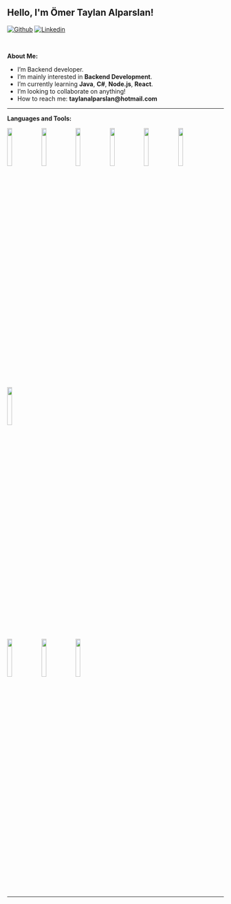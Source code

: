 
## Hello, I'm Ömer Taylan Alparslan!



[![Github](https://img.shields.io/badge/-Github-000?style=flat&logo=Github&logoColor=white)](https://github.com/taylan32 )
[![Linkedin](https://img.shields.io/badge/-LinkedIn-blue?style=flat&logo=Linkedin&logoColor=white)](https://www.linkedin.com/in/%C3%B6mer-taylan-alparslan-984546201/1/)

&nbsp;

**About Me:**


- I’m Backend developer.
- I’m mainly interested in __Backend Development__.
- I’m currently learning __Java__, __C#__, __Node.js__, __React__.
- I’m looking to collaborate on anything!
- How to reach me: __taylanalparslan@hotmail.com__

---

**Languages and Tools:**

<p>
  <code><img width="15%" src="https://www.vectorlogo.zone/logos/java/java-horizontal.svg" ></code>
  <code><img width=15%" src="https://www.vectorlogo.zone/logos/dotnet/dotnet-horizontal.svg"></code>
   <code><img width="15%" src="https://www.vectorlogo.zone/logos/w3_html5/w3_html5-ar21.svg"></code>
  <code><img width="15%" src="https://www.vectorlogo.zone/logos/w3_css/w3_css-ar21.svg"></code>
  <code><img height="15%" src="https://www.vectorlogo.zone/logos/sass-lang/sass-lang-ar21.svg"></code>
  <code><img width="15%" src="https://www.vectorlogo.zone/logos/javascript/javascript-ar21.svg"></code>
<br/>
  <br />
   <code><img width="15%"  src="https://www.vectorlogo.zone/logos/reactjs/reactjs-ar21.svg"></code>
  
 <br />
    <code><img width="15%" src="https://www.vectorlogo.zone/logos/nodejs/nodejs-ar21.svg"></code>
  <code><img width="15%" src="https://www.vectorlogo.zone/logos/expressjs/expressjs-ar21.svg"></code>
   <code><img width="15%" src="https://www.vectorlogo.zone/logos/mongodb/mongodb-ar21.svg"></code>
  

</p>

---
